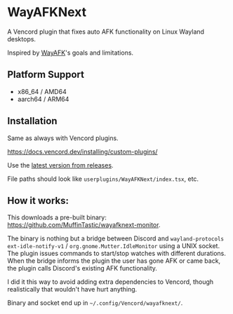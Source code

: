 # WayAFKNext

A Vencord plugin that fixes auto AFK functionality on Linux Wayland desktops.

Inspired by [WayAFK](https://github.com/Colonial-Dev/WayAFK)'s goals and limitations.

## Platform Support

- x86_64 / AMD64
- aarch64 / ARM64

## Installation

Same as always with Vencord plugins.

https://docs.vencord.dev/installing/custom-plugins/

Use the [latest version from releases](https://github.com/MuffinTastic/WayAFKNext/releases).

File paths should look like `userplugins/WayAFKNext/index.tsx`, etc.

## How it works:

This downloads a pre-built binary: https://github.com/MuffinTastic/wayafknext-monitor.

The binary is nothing but a bridge between Discord and `wayland-protocols ext-idle-notify-v1` / `org.gnome.Mutter.IdleMonitor` using a UNIX socket. The plugin issues commands to start/stop watches with different durations. When the bridge informs the plugin the user has gone AFK or came back, the plugin calls Discord's existing AFK functionality.

I did it this way to avoid adding extra dependencies to Vencord, though realistically that wouldn't have hurt anything.

Binary and socket end up in `~/.config/Vencord/wayafknext/`.
